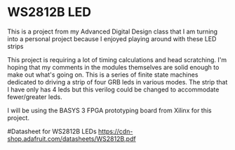 # WS2812B LED
This is a project from my Advanced Digital Design class that I am turning into a personal project because I enjoyed playing around with these LED strips


This project is requiring a lot of timing calculations and head scratching.
I'm hoping that my comments in the modules themselves are solid enough to make out what's going on. 
This is a series of finite state machines dedicated to driving a strip of four GRB leds in various modes.
The strip that I have only has 4 leds but this verilog could be changed to accommodate fewer/greater leds.

I will be using the BASYS 3 FPGA prototyping board from Xilinx for this project.

#Datasheet for WS2812B LEDs
https://cdn-shop.adafruit.com/datasheets/WS2812B.pdf

